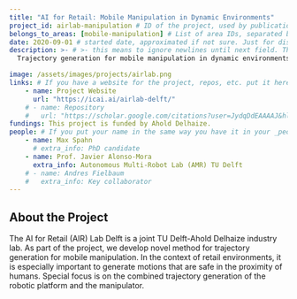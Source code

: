 ```yaml
---
title: "AI for Retail: Mobile Manipulation in Dynamic Environments"
project_id: airlab-manipulation # ID of the project, used by publications to display in this project.
belongs_to_areas: [mobile-manipulation] # List of area IDs, separated by commas.
date: 2020-09-01 # started date, approximated if not sure. Just for display purposes and ordering
description: >- # >- this means to ignore newlines until next field. This is the short project description, displayed in the project's card"
  Trajectory generation for mobile manipulation in dynamic environments, in the context of retail.

image: /assets/images/projects/airlab.png
links: # If you have a website for the project, repos, etc. put it here.
    - name: Project Website
      url: "https://icai.ai/airlab-delft/"
    # - name: Repository
    #   url: "https://scholar.google.com/citations?user=JydqDdEAAAAJ&hl=en&inst=6173373803492361994&oi=ao"
fundings: This project is funded by Ahold Delhaize.
people: # If you put your name in the same way you have it in your _people entry, your preferred link will be added. extra_info is optional.
    - name: Max Spahn
      # extra_info: PhD candidate
    - name: Prof. Javier Alonso-Mora
      extra_info: Autonomous Multi-Robot Lab (AMR) TU Delft
    # - name: Andres Fielbaum
    #   extra_info: Key collaborator
---
```

<!-- Here you put the main body of the page, in markdown. You can also mix in html, or change this .md to .html -->
<!-- The fields of People, Funding, Links and Publications will be generated automatically -->

## About the Project

The AI for Retail (AIR) Lab Delft is a joint TU Delft-Ahold Delhaize industry lab. As part of the project, we develop novel method for trajectory generation for mobile manipulation. In the context of retail environments, it is especially important to generate motions that are safe in the proximity of humans. Special focus is on the combined trajectory generation of the robotic platform and the manipulator.

